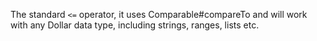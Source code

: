 The standard `<=` operator, it uses Comparable#compareTo and will work with any Dollar data type, including strings, ranges, lists etc.